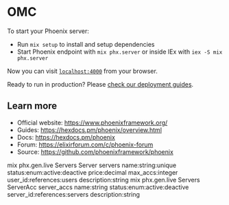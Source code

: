 # OMC

To start your Phoenix server:

  * Run `mix setup` to install and setup dependencies
  * Start Phoenix endpoint with `mix phx.server` or inside IEx with `iex -S mix phx.server`

Now you can visit [`localhost:4000`](http://localhost:4000) from your browser.

Ready to run in production? Please [check our deployment guides](https://hexdocs.pm/phoenix/deployment.html).

## Learn more

  * Official website: https://www.phoenixframework.org/
  * Guides: https://hexdocs.pm/phoenix/overview.html
  * Docs: https://hexdocs.pm/phoenix
  * Forum: https://elixirforum.com/c/phoenix-forum
  * Source: https://github.com/phoenixframework/phoenix



mix phx.gen.live Servers Server servers name:string:unique status:enum:active:deactive price:decimal max_accs:integer user_id:references:users description:string
mix phx.gen.live Servers ServerAcc server_accs  name:string status:enum:active:deactive server_id:references:servers description:string

